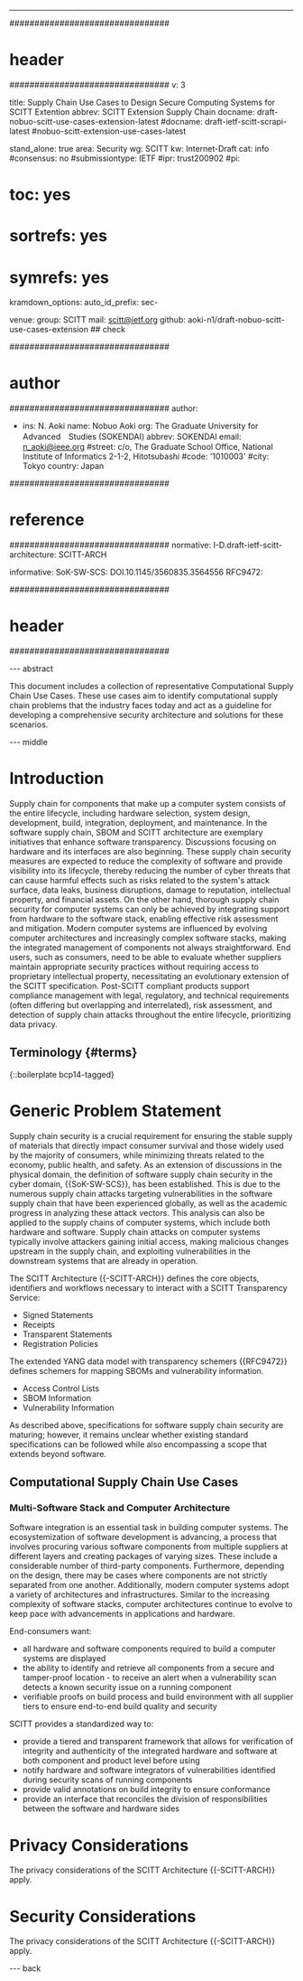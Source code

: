 ---
################################
# header
################################
v: 3

title: Supply Chain Use Cases to Design Secure Computing Systems for SCITT Extention
abbrev: SCITT Extension Supply Chain
docname: draft-nobuo-scitt-use-cases-extension-latest
#docname: draft-ietf-scitt-scrapi-latest
#nobuo-scitt-extension-use-cases-latest

stand_alone: true
area: Security
wg: SCITT
kw: Internet-Draft
cat: info
#consensus: no
#submissiontype: IETF
#ipr: trust200902
#pi:
#  toc: yes
#  sortrefs: yes
#  symrefs: yes

kramdown_options:
  auto_id_prefix: sec-

venue:
  group: SCITT
  mail: scitt@ietf.org
  github: aoki-n1/draft-nobuo-scitt-use-cases-extension ## check

################################
# author
################################
author:
- ins: N. Aoki
  name: Nobuo Aoki
  org: The Graduate University for Advanced　Studies (SOKENDAI)
  abbrev: SOKENDAI
  email: n_aoki@ieee.org
  #street: c/o, The Graduate School Office, National Institute of Informatics 2-1-2, Hitotsubashi
  #code: '1010003'
  #city: Tokyo
  country: Japan

################################
# reference
################################
normative:
  I-D.draft-ietf-scitt-architecture: SCITT-ARCH


informative:
  SoK-SW-SCS: DOI.10.1145/3560835.3564556
  RFC9472:

################################
# header
################################

--- abstract

This document includes a collection of representative Computational Supply Chain Use Cases.
These use cases aim to identify computational supply chain problems that the industry faces today and act as a guideline for developing a comprehensive security architecture  and solutions for these scenarios.

--- middle

# Introduction

Supply chain for components that make up a computer system consists of the entire lifecycle, including hardware selection, system design, development, build, integration, deployment, and maintenance.
In the software supply chain, SBOM and SCITT architecture are exemplary initiatives that enhance software transparency.
Discussions focusing on hardware and its interfaces are also beginning.
These supply chain security measures are expected to reduce the complexity of software and provide visibility into its lifecycle, thereby reducing the number of cyber threats that can cause harmful effects such as risks related to the system's attack surface, data leaks, business disruptions, damage to reputation, intellectual property, and financial assets.
On the other hand, thorough supply chain security for computer systems can only be achieved by integrating support from hardware to the software stack, enabling effective risk assessment and mitigation.
Modern computer systems are influenced by evolving computer architectures and increasingly complex software stacks, making the integrated management of components not always straightforward.
End users, such as consumers, need to be able to evaluate whether suppliers maintain appropriate security practices without requiring access to proprietary intellectual property, necessitating an evolutionary extension of the SCITT specification.
Post-SCITT compliant products support compliance management with legal, regulatory, and technical requirements (often differing but overlapping and interrelated), risk assessment, and detection of supply chain attacks throughout the entire lifecycle, prioritizing data privacy.

## Terminology {#terms}

{::boilerplate bcp14-tagged}

# Generic Problem Statement

Supply chain security is a crucial requirement for ensuring the stable supply of materials that directly impact consumer survival and those widely used by the majority of consumers, while minimizing threats related to the economy, public health, and safety.
As an extension of discussions in the physical domain, the definition of software supply chain security in the cyber domain, {{SoK-SW-SCS}}, has been established.
This is due to the numerous supply chain attacks targeting vulnerabilities in the software supply chain that have been experienced globally, as well as the academic progress in analyzing these attack vectors.
This analysis can also be applied to the supply chains of computer systems, which include both hardware and software.
Supply chain attacks on computer systems typically involve attackers gaining initial access, making malicious changes upstream in the supply chain, and exploiting vulnerabilities in the downstream systems that are already in operation.


The SCITT Architecture {{-SCITT-ARCH}} defines the core objects, identifiers and workflows necessary to interact with a SCITT Transparency Service:

- Signed Statements
- Receipts
- Transparent Statements
- Registration Policies


The extended YANG data model with transparency schemers {{RFC9472}} defines schemers for mapping SBOMs and vulnerability information.

- Access Control Lists
- SBOM Information
- Vulnerability Information

As described above, specifications for software supply chain security are maturing; however, it remains unclear whether existing standard specifications can be followed while also encompassing a scope that extends beyond software.

## Computational Supply Chain Use Cases

### Multi-Software Stack and Computer Architecture

Software integration is an essential task in building computer systems.
The ecosystemization of software development is advancing, a process that involves procuring various software components from multiple suppliers at different layers and creating packages of varying sizes.
These include a considerable number of third-party components.
Furthermore, depending on the design, there may be cases where components are not strictly separated from one another.
Additionally, modern computer systems adopt a variety of architectures and infrastructures.
Similar to the increasing complexity of software stacks, computer architectures continue to evolve to keep pace with advancements in applications and hardware.

End-consumers want:

- all hardware and software components required to build a computer systems are displayed
- the ability to identify and retrieve all components from a secure and tamper-proof location  - to receive an alert when a vulnerability scan detects a known security issue on a running component
- verifiable proofs on build process and build environment with all supplier tiers to ensure end-to-end build quality and security

SCITT provides a standardized way to:

- provide a tiered and transparent framework that allows for verification of integrity and authenticity of the integrated hardware and software at both component and product level before using
- notify hardware and software integrators of vulnerabilities identified during security scans of running components
- provide valid annotations on build integrity to ensure conformance
- provide an interface that reconciles the division of responsibilities between the software and hardware sides


# Privacy Considerations

The privacy considerations of the SCITT Architecture {{-SCITT-ARCH}} apply.

# Security Considerations

The privacy considerations of the SCITT Architecture {{-SCITT-ARCH}} apply.

--- back
